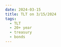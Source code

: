```yaml
---
date: 2024-03-15
title: TLT on 3/15/2024
tags: 
  - TLT
  - 20+ year
  - treasury
  - bonds
---
```

<div class="post">
<snapshot-grid 
    :reports="['2024/03/14/CTA/TLT', '2024/03/15/CTA/TLT', '2024/03/15/MTP/TLT']"
    chart="2024/03/15/Chart/TLT"
/>
<p>

</p>
<p>

</p>
</div>